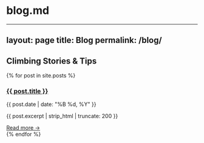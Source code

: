 # blog.md
---
layout: page
title: Blog
permalink: /blog/
---

## Climbing Stories & Tips

<div class="posts-list">
  {% for post in site.posts %}
    <article class="post-preview">
      <h3>
        <a href="{{ post.url | relative_url }}">{{ post.title }}</a>
      </h3>
      <time class="post-date">{{ post.date | date: "%B %d, %Y" }}</time>
      <p>{{ post.excerpt | strip_html | truncate: 200 }}</p>
      <a href="{{ post.url | relative_url }}" class="read-more">Read more →</a>
    </article>
  {% endfor %}
</div>
